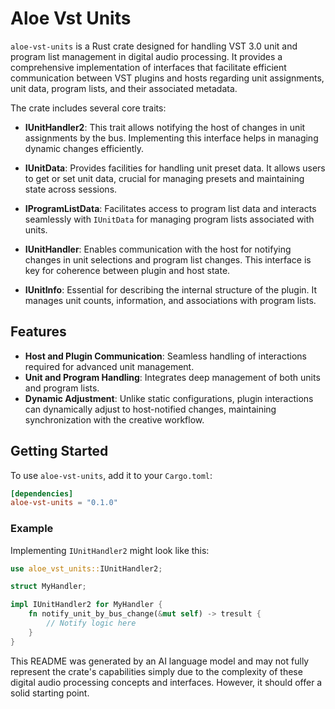 # Aloe Vst Units

`aloe-vst-units` is a Rust crate designed for handling VST 3.0 unit and program list management in digital audio processing. It provides a comprehensive implementation of interfaces that facilitate efficient communication between VST plugins and hosts regarding unit assignments, unit data, program lists, and their associated metadata.

The crate includes several core traits:

- **IUnitHandler2**: This trait allows notifying the host of changes in unit assignments by the bus. Implementing this interface helps in managing dynamic changes efficiently.

- **IUnitData**: Provides facilities for handling unit preset data. It allows users to get or set unit data, crucial for managing presets and maintaining state across sessions.

- **IProgramListData**: Facilitates access to program list data and interacts seamlessly with `IUnitData` for managing program lists associated with units.

- **IUnitHandler**: Enables communication with the host for notifying changes in unit selections and program list changes. This interface is key for coherence between plugin and host state.

- **IUnitInfo**: Essential for describing the internal structure of the plugin. It manages unit counts, information, and associations with program lists.

## Features
- **Host and Plugin Communication**: Seamless handling of interactions required for advanced unit management.
- **Unit and Program Handling**: Integrates deep management of both units and program lists.
- **Dynamic Adjustment**: Unlike static configurations, plugin interactions can dynamically adjust to host-notified changes, maintaining synchronization with the creative workflow.

## Getting Started
To use `aloe-vst-units`, add it to your `Cargo.toml`:

```toml
[dependencies]
aloe-vst-units = "0.1.0"
```

### Example
Implementing `IUnitHandler2` might look like this:

```rust
use aloe_vst_units::IUnitHandler2;

struct MyHandler;

impl IUnitHandler2 for MyHandler {
    fn notify_unit_by_bus_change(&mut self) -> tresult {
        // Notify logic here
    }
}
```

This README was generated by an AI language model and may not fully represent the crate's capabilities simply due to the complexity of these digital audio processing concepts and interfaces. However, it should offer a solid starting point.